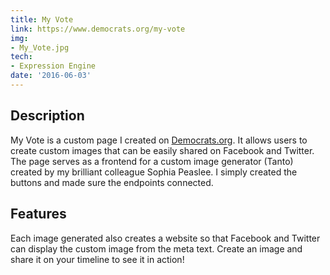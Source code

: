 ```yaml
---
title: My Vote
link: https://www.democrats.org/my-vote
img:
- My_Vote.jpg
tech:
- Expression Engine
date: '2016-06-03'
---
```


## Description
My Vote is a custom page I created on [Democrats.org](project/democratsorg). It allows users to create custom images that can be easily shared on Facebook and Twitter. The page serves as a frontend for a custom image generator (Tanto) created by my brilliant colleague Sophia Peaslee. I simply created the buttons and made sure the endpoints connected.

## Features
Each image generated also creates a website so that Facebook and Twitter can display the custom image from the meta text. Create an image and share it on your timeline to see it in action!  
